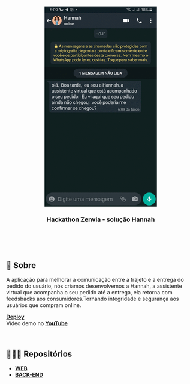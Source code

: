 <h3 align="center">
   <img alt="Hannah" title="#logo" src="https://github.com/karlacorrea/hannah/blob/master/img/disparo_hannah.gif">
   <br><br>
   <b>Hackathon Zenvia - solução Hannah</b>  
   <br><br>
</h3>

<br>



<br>

## 🧐 Sobre

A aplicação para melhorar a comunicação entre a trajeto e a entrega do pedido do usuário, nós criamos desenvolvemos a Hannah, a assistente virtual que acompanha o seu pedido até a entrega, ela retorna com feedsbacks aos consumidores.Tornando integridade e segurança aos usuários que compram online.


**[Deploy](https:)**
<br>
Vídeo demo no **[YouTube](https://www.youtube.com/)**

<br>

## 👩🏻‍💻 Repositórios

- **[WEB](https://github.com/)**
- **[BACK-END](https://github.com/)**
